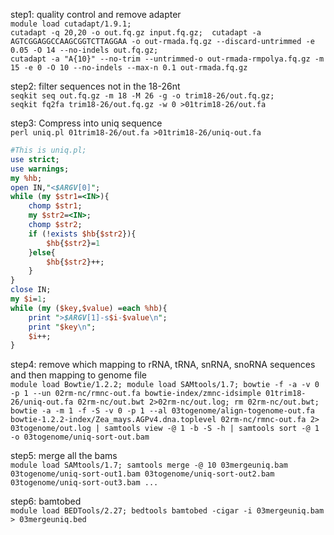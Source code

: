 step1: quality control and remove adapter  
`module load cutadapt/1.9.1;`  
`cutadapt -q 20,20 -o out.fq.gz input.fq.gz;  cutadapt -a AGTCGGAGGCCAAGCGGTCTTAGGAA -o out-rmada.fq.gz --discard-untrimmed -e 0.05 -O 14 --no-indels out.fq.gz;`  
`cutadapt -a "A{10}" --no-trim --untrimmed-o out-rmada-rmpolya.fq.gz -m 15 -e 0 -O 10 --no-indels --max-n 0.1 out-rmada.fq.gz`  
  
step2: filter sequences not in the 18-26nt  
`seqkit seq out.fq.gz -m 18 -M 26 -g -o trim18-26/out.fq.gz;`  
`seqkit fq2fa trim18-26/out.fq.gz -w 0 >01trim18-26/out.fa`
  
step3: Compress into uniq sequence  
`perl uniq.pl 01trim18-26/out.fa >01trim18-26/uniq-out.fa`  
```perl
#This is uniq.pl;
use strict;
use warnings;
my %hb;
open IN,"<$ARGV[0]";
while (my $str1=<IN>){
	chomp $str1;
	my $str2=<IN>;
	chomp $str2;
	if (!exists $hb{$str2}){
		$hb{$str2}=1
	}else{
		$hb{$str2}++;
	}
}
close IN;
my $i=1;
while (my ($key,$value) =each %hb){
	print ">$ARGV[1]-s$i-$value\n";
	print "$key\n";
	$i++;
}
```

step4: remove which mapping to rRNA, tRNA, snRNA, snoRNA sequences and then mapping to genome file  
`module load Bowtie/1.2.2; module load SAMtools/1.7; bowtie -f -a -v 0 -p 1 --un 02rm-nc/rmnc-out.fa bowtie-index/zmnc-idsimple 01trim18-26/uniq-out.fa 02rm-nc/out.bwt 2>02rm-nc/out.log; rm 02rm-nc/out.bwt; bowtie -a -m 1 -f -S -v 0 -p 1 --al 03togenome/align-togenome-out.fa bowtie-1.2.2-index/Zea_mays.AGPv4.dna.toplevel 02rm-nc/rmnc-out.fa 2> 03togenome/out.log | samtools view -@ 1 -b -S -h | samtools sort -@ 1 -o 03togenome/uniq-sort-out.bam`

step5: merge all the bams  
`module load SAMtools/1.7; samtools merge -@ 10 03mergeuniq.bam 03togenome/uniq-sort-out1.bam 03togenome/uniq-sort-out2.bam 03togenome/uniq-sort-out3.bam ...`

step6: bamtobed  
`module load BEDTools/2.27; bedtools bamtobed -cigar -i 03mergeuniq.bam > 03mergeuniq.bed`

